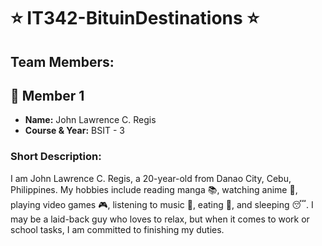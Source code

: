 # ⭐ IT342-BituinDestinations ⭐

## Team Members:
## 🚀 **Member 1**
- **Name:** John Lawrence C. Regis
- **Course & Year:** BSIT - 3

### Short Description:
I am John Lawrence C. Regis, a 20-year-old from Danao City, Cebu, Philippines. My hobbies include reading manga 📚, watching anime 🎥, playing video games 🎮, listening to music 🎵, eating 🍔, and sleeping 😴. I may be a laid-back guy who loves to relax, but when it comes to work or school tasks, I am committed to finishing my duties.